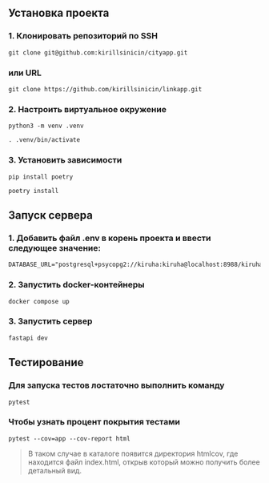 ## Установка проекта
### 1. Клонировать репозиторий по SSH
```console
git clone git@github.com:kirillsinicin/cityapp.git
```
### или URL
```console
git clone https://github.com/kirillsinicin/linkapp.git
```
### 2. Настроить виртуальное окружение
```console
python3 -m venv .venv
```
```console
. .venv/bin/activate
```
### 3. Установить зависимости
```console
pip install poetry
```
```console
poetry install
```
## Запуск сервера
### 1. Добавить файл .env в корень проекта и ввести следующее значение:
```console
DATABASE_URL="postgresql+psycopg2://kiruha:kiruha@localhost:8988/kiruha"
```
### 2. Запустить docker-контейнеры
```console
docker compose up
```
### 3. Запустить сервер
```console
fastapi dev
```
## Тестирование
### Для запуска тестов лостаточно выполнить команду
```console
pytest
```
### Чтобы узнать процент покрытия тестами
```console
pytest --cov=app --cov-report html
```
> В таком случае в каталоге появится директория htmlcov, где находится файл index.html, открыв который можно получить более детальный вид.
